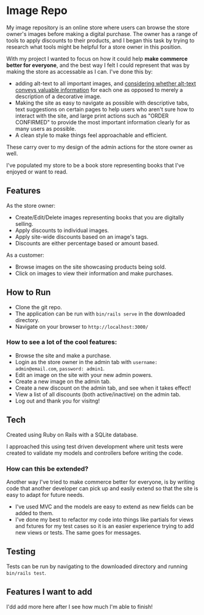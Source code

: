 # Image Repo

My image repository is an online store where users can browse the store owner's images before making a digital purchase. The owner has a range of tools to apply discounts to their products, and I began this task by trying to research what tools might be helpful for a store owner in this position.

With my project I wanted to focus on how it could help **make commerce better for everyone**, and the best way I felt I could represent that was by making the store as accessable as I can. I've done this by:
- adding alt-text to all important images, and [considering whether alt-text conveys valuable information](https://ux.shopify.com/writing-for-all-people-how-to-use-alternative-text-well-1205a18307a1#.izw9gzaa9) for each one as opposed to merely a description of a decorative image.
- Making the site as easy to navigate as possible with descriptive tabs, text suggestions on certain pages to help users who aren't sure how to interact with the site, and large print actions such as "ORDER CONFIRMED" to provide the most important information clearly for as many users as possible.
- A clean style to make things feel approachable and efficient.

These carry over to my design of the admin actions for the store owner as well.

I've populated my store to be a book store representing books that I've enjoyed or want to read. 

## Features

As the store owner:
- Create/Edit/Delete images representing books that you are digitally selling.
- Apply discounts to individual images.
- Apply site-wide discounts based on an image's tags.
- Discounts are either percentage based or amount based.

As a customer:
- Browse images on the site showcasing products being sold.
- Click on images to view their information and make purchases.

## How to Run

- Clone the git repo.
- The application can be run with `bin/rails serve` in the downloaded directory.
- Navigate on your browser to `http://localhost:3000/`

### How to see a lot of the cool features:
 
- Browse the site and make a purchase.
- Login as the store owner in the admin tab with `username: admin@email.com`, `password: admin1`.
- Edit an image on the site with your new admin powers.
- Create a new image on the admin tab.
- Create a new discount on the admin tab, and see when it takes effect!
- View a list of all discounts (both active/inactive) on the admin tab.
- Log out and thank you for visitng!


## Tech

 Created using Ruby on Rails with a SQLite database.

I approached this using test driven development where unit tests were created to validate my models and controllers before writing the code.

### How can this be extended?

Another way I've tried to make commerce better for everyone, is by writing code that another developer can pick up and easily extend so that the site is easy to adapt for future needs.
- I've used MVC and the models are easy to extend as new fields can be added to them.
- I've done my best to refactor my code into things like partials for views and fxtures for my test cases so it is an easier experience trying to add new views or tests. The same goes for messages.

## Testing

Tests can be run by navigating to the downloaded directory and running `bin/rails test`.

## Features I want to add

I'dd add more here after I see how much I'm able to finish!
